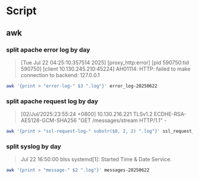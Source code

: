 # Script

## awk

### split apache error log by day
> [Tue Jul 22 04:25:10.357514 2025] [proxy_http:error] [pid 590750:tid 590750] [client 10.130.245.210:45224] AH01114: HTTP: failed to make connection to backend: 127.0.0.1
```bash
awk '{print > "error-log-" $3 ".log"}' error_log-20250622
```

### split apache request log by day
> [02/Jul/2025:23:55:24 +0800] 10.130.216.221 TLSv1.2 ECDHE-RSA-AES128-GCM-SHA256 "GET /messages/stream HTTP/1.1" -
```bash
awk '{print > "ssl-request-log-" substr($0, 2, 2) ".log"}' ssl_request_log-20250622
```

### split syslog by day
> Jul 22 16:50:00 blss systemd[1]: Started Time & Date Service.
```bash
awk '{print > "message-" $2 ".log"}' messages-20250622
```
